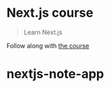 # Next.js course
> Learn Next.js

Follow along with [the course](https://hendrixer.github.io/nextjs-course/)
# nextjs-note-app
